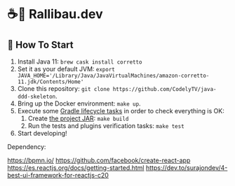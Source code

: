 # ☕🚀 Rallibau.dev

## 🏁 How To Start

1. Install Java 11: `brew cask install corretto`
2. Set it as your default JVM: `export JAVA_HOME='/Library/Java/JavaVirtualMachines/amazon-corretto-11.jdk/Contents/Home'`
3. Clone this repository: `git clone https://github.com/CodelyTV/java-ddd-skeleton`.
4. Bring up the Docker environment: `make up`.
5. Execute some [Gradle lifecycle tasks](https://docs.gradle.org/current/userguide/java_plugin.html#lifecycle_tasks) in order to check everything is OK:
    1. Create [the project JAR](https://docs.gradle.org/current/userguide/java_plugin.html#sec:jar): `make build`
    2. Run the tests and plugins verification tasks: `make test`
6. Start developing!





Dependency:

https://bpmn.io/
https://github.com/facebook/create-react-app
https://es.reactjs.org/docs/getting-started.html
https://dev.to/surajondev/4-best-ui-framework-for-reactjs-c20